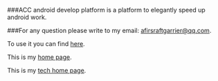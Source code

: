 ###ACC android develop platform is a platform to elegantly speed up android work.

###For any question please write to my email: afirsraftgarrier@qq.com.

To use it you can find [here](http://mvnrepository.com/artifact/com.lianquna/acc-android/1.1.2).

This is my [home page](http://www.befuncool.com).

This is my [tech home page](https://github.com/AfirSraftGarrier).